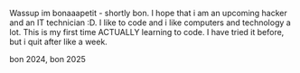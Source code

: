 Wassup im bonaaapetit - shortly bon. I hope that i am an upcoming hacker and an IT technician :D. I like to code and i like computers and technology a lot.
This is my first time ACTUALLY learning to code. I have tried it before, but i quit after like a week.



bon 2024, bon 2025
